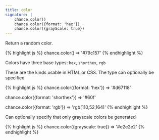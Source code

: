 ```yaml
---
title: color
signature: |
    chance.color()
    chance.color({format: 'hex'})
    chance.color({grayScale: true})
---
```


Return a random color.

{% highlight js %}
chance.color()
=> '#79c157'
{% endhighlight %}

Colors have three base types: `hex`, `shorthex`, `rgb`

These are the kinds usable in HTML or CSS. The type can optionally be specified

{% highlight js %}
chance.color({format: 'hex'})
=> '#d67118'

chance.color({format: 'shorthex'})
=> '#60f'

chance.color({format: 'rgb'})
=> 'rgb(110,52,164)'
{% endhighlight %}

Can optionally specify that only grayscale colors be generated

{% highlight js %}
chance.color({grayscale: true})
=> '#e2e2e2'
{% endhighlight %}

